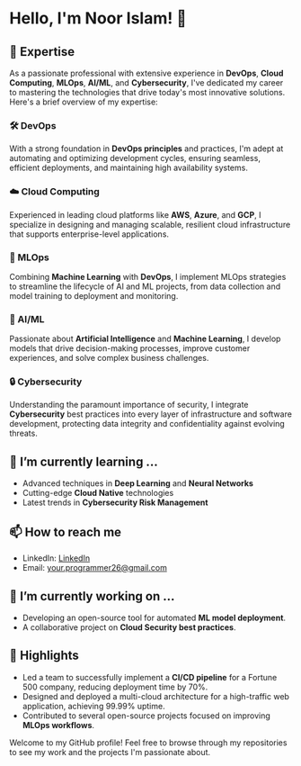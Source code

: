 # Hello, I'm Noor Islam! 👋

## 💼 Expertise
As a passionate professional with extensive experience in **DevOps**, **Cloud Computing**, **MLOps**, **AI/ML**, and **Cybersecurity**, I've dedicated my career to mastering the technologies that drive today's most innovative solutions. Here's a brief overview of my expertise:

### 🛠️ DevOps
With a strong foundation in **DevOps principles** and practices, I'm adept at automating and optimizing development cycles, ensuring seamless, efficient deployments, and maintaining high availability systems.

### ☁️ Cloud Computing
Experienced in leading cloud platforms like **AWS**, **Azure**, and **GCP**, I specialize in designing and managing scalable, resilient cloud infrastructure that supports enterprise-level applications.

### 🤖 MLOps
Combining **Machine Learning** with **DevOps**, I implement MLOps strategies to streamline the lifecycle of AI and ML projects, from data collection and model training to deployment and monitoring.

### 🧠 AI/ML
Passionate about **Artificial Intelligence** and **Machine Learning**, I develop models that drive decision-making processes, improve customer experiences, and solve complex business challenges.

### 🔒 Cybersecurity
Understanding the paramount importance of security, I integrate **Cybersecurity** best practices into every layer of infrastructure and software development, protecting data integrity and confidentiality against evolving threats.

## 🌱 I’m currently learning ...
- Advanced techniques in **Deep Learning** and **Neural Networks**
- Cutting-edge **Cloud Native** technologies
- Latest trends in **Cybersecurity Risk Management**

## 📫 How to reach me
- LinkedIn: [LinkedIn](https://www.linkedin.com/in/noor-ameen/)
- Email: your.programmer26@gmail.com

## 🔭 I’m currently working on ...
- Developing an open-source tool for automated **ML model deployment**.
- A collaborative project on **Cloud Security best practices**.

## 🌟 Highlights
- Led a team to successfully implement a **CI/CD pipeline** for a Fortune 500 company, reducing deployment time by 70%.
- Designed and deployed a multi-cloud architecture for a high-traffic web application, achieving 99.99% uptime.
- Contributed to several open-source projects focused on improving **MLOps workflows**.

Welcome to my GitHub profile! Feel free to browse through my repositories to see my work and the projects I'm passionate about.

